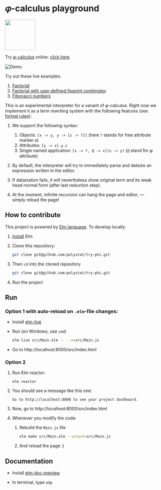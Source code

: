# 𝜑-calculus playground

<img src="https://www.yegor256.com/images/books/elegant-objects/cactus.svg" height="100px" />

Try [𝜑-calculus](https://www.eolang.org) online: [click here](https://polystat.github.io/try-phi/).

![Demo](images/demo.gif)

Try out these live examples:

1. [Factorial](https://polystat.github.io/try-phi/?snippet=%5B+factorial+-%3E%0A++%5B+n+-%3E+%3F%0A++%2C+%40+-%3E+n.less%28_1+-%3E+2%29.if%28_1+-%3E+1%29%28_2+-%3E%0A++++++n.mul%28_1+-%3E+factorial%28n+-%3E+n.sub%28_1+-%3E+1%29%29%29%0A++++%29%0A++%5D%0A%5D.factorial%28n+-%3E+10%29)
2. [Factorial with user-defined fixpoint combinator](https://polystat.github.io/try-phi/?snippet=%5B+fix+-%3E%0A++%5B+f+-%3E+%3F%0A++%2C+%40+-%3E+f%28x+-%3E+fix%28f+-%3E+f%29%29%0A++%5D%0A%5D.fix%28f+-%3E+%5Bx+-%3E+%3F%2C+n+-%3E+%3F%2C%0A++%40+-%3E+n.less%28_1+-%3E+2%29.if%28_1+-%3E+1%29%28%0A++++_2+-%3E+n.mul%28_1+-%3E+x%28n+-%3E+n.sub%28_1+-%3E+1%29%29%29%0A++%29%0A%5D%29%28n+-%3E+5%29)
3. [Fibonacci numbers](https://polystat.github.io/try-phi/?snippet=%5B+fib+-%3E%0A++%5B+n+-%3E+%3F%0A++%2C+%40+-%3E+n.less%28_1+-%3E+2%29.if%28%0A++++++_1+-%3E+n%0A++++%29%28%0A++++++_2+-%3E+fib%28n+-%3E+n.sub%28_1+-%3E+1%29%29.add%28_1+-%3E+fib%28n+-%3E+n.sub%28_1+-%3E+2%29%29%29%0A++++%29%0A++%5D%0A%5D.fib%28n+-%3E+7%29)

This is an experimental interpreter for a variant of 𝜑-calculus.
Right now we implement it as a term rewriting system with the following features (see [formal rules](images/untyped-calculus-rules.png)):

1. We support the following syntax:

    1. Objects: `[x -> y, y -> [z -> ?]]` (here `?` stands for free attribute marker `ø`)
    2. Attributes: `[y -> x].y.z`
    3. Single named application: `[x -> ?, @ -> x](x -> y)` (`@` stand for 𝜑 attribute)

2. By default, the interpreter will try to immediately parse and dataize an expression written in the editor.

3. If dataization fails, it will nevertheless show original term and its weak head normal form (after last reduction step).

4. At the moment, infinite recursion can hang the page and editor, — simply reload the page!

## How to contribute

This project is powered by [Elm language](https://elm-lang.org).
To develop locally: 

1. [Install](https://guide.elm-lang.org/install/elm.html) Elm 

1. Clone this repository:
    ```sh
    git clone git@github.com:polystat/try-phi.git
    ```

1. Then `cd` into the cloned repository
    ```sh
    git clone git@github.com:polystat/try-phi.git
    ```
1. Run the project


## Run

### Option 1 with auto-reload on `.elm`-file changes:
* Install [elm-live](https://github.com/wking-io/elm-live)

* Run (on Windows, use `cmd`)
    ```sh
    elm-live src/Main.elm -- --o=src/Main.js
    ```

* Go to http://localhost:8000/src/index.html

### Option 2
1. Run Elm reactor:
    ```
    elm reactor
    ```

1. You should see a message like this one:
    ```
    Go to http://localhost:8000 to see your project dashboard.
    ```
1. Now, go to http://localhost:8000/src/index.html

1. Whenever you modify the code:
    1. Rebuild the `Main.js` file
        ```sh
        elm make src/Main.elm --output=src/Main.js
        ```
    1. And reload the page :)

## Documentation
* Install [elm-doc-preview](https://github.com/dmy/elm-doc-preview)

* In terminal, type `edp`
